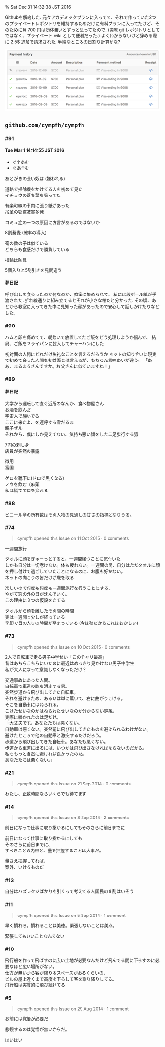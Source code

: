 % Sat Dec 31 14:32:38 JST 2016

Githubを解約した.
元々アカデミックプランに入ってて、それで作っていた2つのプライベートレポジトリを維持するためだけに有料プランに入ってたけど、そのために月 700 円は勿体無いとずっと思ってたので.
(実際 git レポジトリとしてではなく、プライベート wiki として便利だった.)
よくわからないけど辞める際に 2.5\$ 追加で請求された.
半端なところの日割り計算かな?

![](../../img/2016/2016github.png)

## `github.com/cympfh/cympfh`

### #91

#### Tue Mar  1 14:14:55 JST 2016

- ぐ↑あむ
- ぐあ↑む

あとがきの長い奴は (嫌われる)

道路で掃除機をかけてる人を初めて見た  
イチョウの落ち葉を吸ってた

有楽町線の車内に張り紙があった  
吊革の窃盗被害多発

コミュ症の一つの原因に方言があるのではないか

8割蕎麦 (確率の導入)

筍の数の子は似ている  
どちらも食感だけで勝負している

指輪は防具

5個入りと5割引きを見間違う

#### 夢日記

呼び出しを食らったのか何なのか、教室に集められて、
私には段ボール紙が手渡された.
折れ線通りに組み立てるとそれが小さな棺だと分かった.
その頃、あとから教室に入ってきた中に見知った顔があったので安心して話しかけたりなどした.

### #90

ハムと卵を痛めてて、朝炊いて放置してたご飯をどう処理しようか悩んで、
結局、ご飯をフライパンに投入してチャーハンにした

初対面の人間にどれだけ失礼なことを言えるだろうか
ネットの知り合いに現実で初めて会った人間を初対面とは言えるが、もちろん意味あいが違う。
「ああ、まるまるさんですか。お父さんに似ていますね！」

### #89

#### 夢日記

大学から運転して直ぐ近所のなんか、食べ物屋さん  
お酒を飲んだ  
宇宙人で騒いでる  
ここに来たよ、を連呼する雪だるま  
親子ザル  
それから、僕にしか見えてない、気持ち悪い顔をした二足歩行する猿

7円の刺し身  
店員が突然の暴露

徴用  
富国

ゲロを靴下に(ドロで黒くなる）  
ノウを飲む（麻薬  
私は慌てて口を抑える

### #88
ビニール傘の所有数はその人物の見通しの甘さの指標となりうる。

### #74

> cympfh opened this Issue on 11 Oct 2015 · 0 comments

一週間旅行

タオルに顔をぎゅーっとすると、一週間経つことに気付いた  
しかも自分は一切老けない。体も疲れない。一週間の間、自分はただタオルに顔を押し付けて過ごしていたことになるのに、お腹も好かない。  
ネットの向こうの皆だけが歳を取る

楽しいので何度も何度も一週間旅行を行うことにする。  
やがて窓の外の日が沈んでいく。  
この理由に３つの仮設をたてる

タオルから顔を離したその間の時間  
実は一週間と少しが経っている  
季節で日の入りの時間が早まっている (今は秋だからこれはおかしい)

### #73

> cympfh opened this Issue on 10 Oct 2015 · 0 comments

2人で自転車で走る男子中学せい「このチャリ最高」  
昔はあちらこちらにいたのに最近はめっきり見かけない男子中学生  
私が大人になって意識しなくなっただけ？

交通事故にあった人間。  
自転車で車道の脇を滑走する男。  
突然歩道から飛び出してきた自転車。  
それを避けるため、あるいは単に驚いて、右に曲がりこける。  
そこを自動車にはねられる。  
こけたせいなのかはねられたせいなのか分からない鈍痛。  
実際に轢かれたのは足だけ。  
「大丈夫です。あなたたちは悪くない。  
自動車は悪くない。突然前に飛び出してきたものを避けられるわけがない。  
避けたところで他の自動車と激突するだけだろう。  
歩道から飛び出してきた自転車。あなたも悪くない。  
歩道から車道に出るには、いつかは飛び出さなければならないのだから。  
私ももっと自然に避ければ良かったのだ。  
あなたたちは悪くない。」

### #21

> cympfh opened this Issue on 21 Sep 2014 · 0 comments

わたし、正数時間ならいくらでも待てます

### #14

> cympfh opened this Issue on 8 Sep 2014 · 2 comments

前日になって仕事に取り掛かるにしてもそのさらに前日までに  

前日になって仕事に取り掛かるにしても  
そのさらに前日までに、  
すべきことの内容と、量を把握することは大事だ。

量さえ把握してれば、  
案外、いけるものだ

### #13

自分はハズレクジばかりを引くって考えてる人国民の８割はいそう

### #11

> cympfh opened this Issue on 5 Sep 2014 · 1 comment

早く慣れろ。慣れることは美徳。緊張しないことは美点。

緊張してもいいことなんてない

### #10

飛行船を作って飛ばすのに広い土地が必要なんだけど飛んでる間に下ろすのに必要なほど広い場所がない。  
仕方が無いから客が降りるスペースがおるくらいの、  
ビルの屋上近くまで高度を下ろして客を乗り降りしてる。  
飛行船は実質的に飛び続けてる

### #5

> cympfh opened this Issue on 29 Aug 2014 · 1 comment

お前には覚悟が必要だ

悲観するのは覚悟が無いからだ。

はいはい


